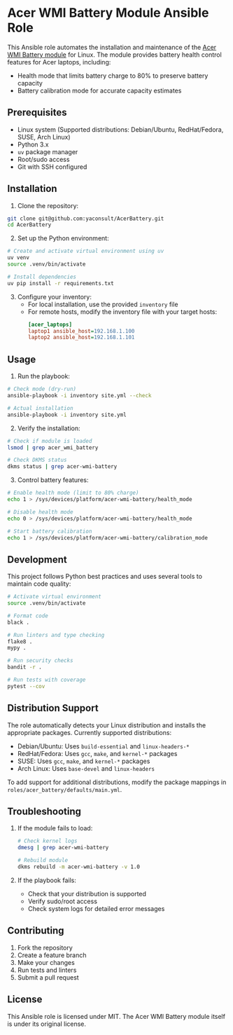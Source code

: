 # Acer WMI Battery Module Ansible Role

This Ansible role automates the installation and maintenance of the [Acer WMI Battery module](https://github.com/frederik-h/acer-wmi-battery) for Linux. The module provides battery health control features for Acer laptops, including:
- Health mode that limits battery charge to 80% to preserve battery capacity
- Battery calibration mode for accurate capacity estimates

## Prerequisites

- Linux system (Supported distributions: Debian/Ubuntu, RedHat/Fedora, SUSE, Arch Linux)
- Python 3.x
- `uv` package manager
- Root/sudo access
- Git with SSH configured

## Installation

1. Clone the repository:
```bash
git clone git@github.com:yaconsult/AcerBattery.git
cd AcerBattery
```

2. Set up the Python environment:
```bash
# Create and activate virtual environment using uv
uv venv
source .venv/bin/activate

# Install dependencies
uv pip install -r requirements.txt
```

3. Configure your inventory:
   - For local installation, use the provided `inventory` file
   - For remote hosts, modify the inventory file with your target hosts:
     ```ini
     [acer_laptops]
     laptop1 ansible_host=192.168.1.100
     laptop2 ansible_host=192.168.1.101
     ```

## Usage

1. Run the playbook:
```bash
# Check mode (dry-run)
ansible-playbook -i inventory site.yml --check

# Actual installation
ansible-playbook -i inventory site.yml
```

2. Verify the installation:
```bash
# Check if module is loaded
lsmod | grep acer_wmi_battery

# Check DKMS status
dkms status | grep acer-wmi-battery
```

3. Control battery features:
```bash
# Enable health mode (limit to 80% charge)
echo 1 > /sys/devices/platform/acer-wmi-battery/health_mode

# Disable health mode
echo 0 > /sys/devices/platform/acer-wmi-battery/health_mode

# Start battery calibration
echo 1 > /sys/devices/platform/acer-wmi-battery/calibration_mode
```

## Development

This project follows Python best practices and uses several tools to maintain code quality:

```bash
# Activate virtual environment
source .venv/bin/activate

# Format code
black .

# Run linters and type checking
flake8 .
mypy .

# Run security checks
bandit -r .

# Run tests with coverage
pytest --cov
```

## Distribution Support

The role automatically detects your Linux distribution and installs the appropriate packages. Currently supported distributions:

- Debian/Ubuntu: Uses `build-essential` and `linux-headers-*`
- RedHat/Fedora: Uses `gcc`, `make`, and `kernel-*` packages
- SUSE: Uses `gcc`, `make`, and `kernel-*` packages
- Arch Linux: Uses `base-devel` and `linux-headers`

To add support for additional distributions, modify the package mappings in `roles/acer_battery/defaults/main.yml`.

## Troubleshooting

1. If the module fails to load:
   ```bash
   # Check kernel logs
   dmesg | grep acer-wmi-battery
   
   # Rebuild module
   dkms rebuild -m acer-wmi-battery -v 1.0
   ```

2. If the playbook fails:
   - Check that your distribution is supported
   - Verify sudo/root access
   - Check system logs for detailed error messages

## Contributing

1. Fork the repository
2. Create a feature branch
3. Make your changes
4. Run tests and linters
5. Submit a pull request

## License

This Ansible role is licensed under MIT. The Acer WMI Battery module itself is under its original license.
